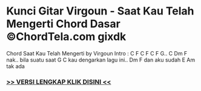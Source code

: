 
 # Kunci Gitar Virgoun - Saat Kau Telah Mengerti Chord Dasar ©ChordTela.com gixdk


Chord Saat Kau Telah Mengerti by Virgoun Intro : C F C F C F G.. C Dm F nak.. bila suatu saat G C kau dengarkan lagu ini.. Dm F dan aku sudah E Am tak ada

###  <a href="https://shortlighzx.web.app?sq=Kunci Gitar Virgoun - Saat Kau Telah Mengerti Chord Dasar ©ChordTela.com"> >> VERSI LENGKAP KLIK DISINI << </a>

